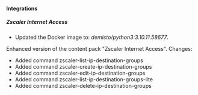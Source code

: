 
#### Integrations

##### Zscaler Internet Access
- Updated the Docker image to: *demisto/python3:3.10.11.58677*.

Enhanced version of the content pack "Zscaler Internet Access". Changes:
- Added command zscaler-list-ip-destination-groups
- Added command zscaler-create-ip-destination-groups
- Added command zscaler-edit-ip-destination-groups
- Added command zscaler-list-ip-destination-groups-lite
- Added command zscaler-delete-ip-destination-groups

